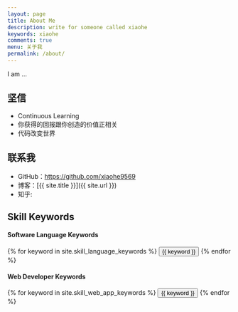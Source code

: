 ```yaml
---
layout: page
title: About Me
description: write for someone called xiaohe
keywords: xiaohe
comments: true
menu: 关于我
permalink: /about/
---
```


I am ...

## 坚信

* Continuous Learning
* 你获得的回报跟你创造的价值正相关
* 代码改变世界

## 联系我

* GitHub：<https://github.com/xiaohe9569>
* 博客：[{{ site.title }}]({{ site.url }})
* 知乎: 

## Skill Keywords

#### Software Language Keywords
<div class="btn-inline">
    {% for keyword in site.skill_language_keywords %}
    <button class="btn btn-outline" type="button">{{ keyword }}</button>
    {% endfor %}
</div>

#### Web Developer Keywords
<div class="btn-inline">
    {% for keyword in site.skill_web_app_keywords %}
    <button class="btn btn-outline" type="button">{{ keyword }}</button>
    {% endfor %}
</div>
